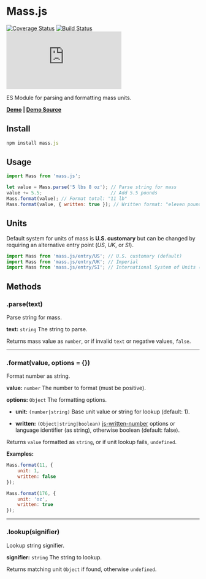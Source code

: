 # Mass.js

[![Coverage Status](https://coveralls.io/repos/github/MeekLogic/Mass.js/badge.svg?branch=master)](https://coveralls.io/github/MeekLogic/Mass.js?branch=master) [![Build Status](https://travis-ci.com/MeekLogic/Mass.js.svg?branch=master)](https://travis-ci.com/MeekLogic/Mass.js) ![npm](https://img.shields.io/npm/dm/mass.js)

ES Module for parsing and formatting mass units.

**[Demo](https://mass.tylervigario.com) | [Demo Source](https://github.com/MeekLogic/Mass.js-Demo)**

## Install

```javascript
npm install mass.js
```

## Usage

```javascript
import Mass from 'mass.js';

let value = Mass.parse('5 lbs 8 oz'); // Parse string for mass
value += 5.5;                         // Add 5.5 pounds
Mass.format(value); // Format total: "11 lb"
Mass.format(value, { written: true }); // Written format: "eleven pounds"
```

## Units

Default system for units of mass is **U.S. customary** but can be changed by requiring an alternative entry point (*US*, *UK*, or *SI*).

```javascript
import Mass from 'mass.js/entry/US'; // U.S. customary (default)
import Mass from 'mass.js/entry/UK'; // Imperial
import Mass from 'mass.js/entry/SI'; // International System of Units (unfinished)
```

## Methods

### .parse(text)

Parse string for mass.

**text:** `string` The string to parse.

Returns mass value as `number`, or if invalid `text` or negative values, `false`.

------------

### .format(value, options = {})

Format number as string.

**value:** `number` The number to format (must be positive).

**options:** `Object` The formatting options.

- **unit:** `(number|string)` Base unit value or string for lookup (default: 1).

- **written:** `(Object|string|boolean)` [js-written-number](https://github.com/yamadapc/js-written-number#options) options or language identifier (as string), otherwise boolean (default: false).

Returns `value` formatted as `string`, or if unit lookup fails, `undefined`.

**Examples:**

```javascript
Mass.format(11, {
    unit: 1,
    written: false
});

Mass.format(176, {
    unit: 'oz',
    written: true
});
```

------------

### .lookup(signifier)

Lookup string signifier.

**signifier:** `string` The string to lookup.

Returns matching unit `Object` if found, otherwise `undefined`.